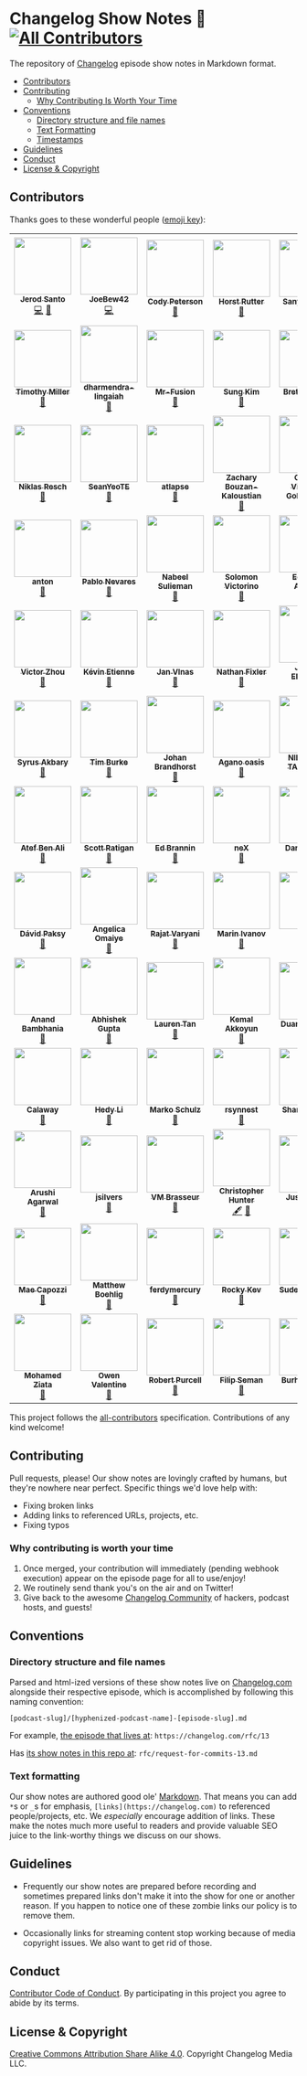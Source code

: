 # Changelog Show Notes 📝 [![All Contributors](https://img.shields.io/badge/all_contributors-46-orange.svg?style=flat-square)](#contributors)

The repository of [Changelog](https://changelog.com) episode show notes in Markdown format.

- [Contributors](#contributors)
- [Contributing](#contributing)
  - [Why Contributing Is Worth Your Time](#why-contributing-is-worth-your-time)
- [Conventions](#conventions)
  - [Directory structure and file names](#directory-structure-and-file-names)
  - [Text Formatting](#text-formatting)
  - [Timestamps](#timestamps)
- [Guidelines](#guidelines)
- [Conduct](#conduct)
- [License & Copyright](#license-&-copyright)

## Contributors

Thanks goes to these wonderful people ([emoji key](https://github.com/kentcdodds/all-contributors#emoji-key)):

<!-- ALL-CONTRIBUTORS-LIST:START - Do not remove or modify this section -->
<!-- prettier-ignore-start -->
<!-- markdownlint-disable -->
<table>
  <tbody>
    <tr>
      <td align="center"><a href="https://jerodsanto.net"><img src="https://avatars0.githubusercontent.com/u/8212?v=4?s=100" width="100px;" alt=""/><br /><sub><b>Jerod Santo</b></sub></a><br /><a href="https://github.com/thechangelog/show-notes/commits?author=jerodsanto" title="Code">💻</a> <a href="https://github.com/thechangelog/show-notes/commits?author=jerodsanto" title="Documentation">📖</a></td>
      <td align="center"><a href="https://twitch.tv/joebew42"><img src="https://avatars2.githubusercontent.com/u/1238549?v=4?s=100" width="100px;" alt=""/><br /><sub><b>JoeBew42</b></sub></a><br /><a href="https://github.com/thechangelog/show-notes/commits?author=joebew42" title="Code">💻</a></td>
      <td align="center"><a href="http://humanshapes.co"><img src="https://avatars3.githubusercontent.com/u/378665?v=4?s=100" width="100px;" alt=""/><br /><sub><b>Cody Peterson</b></sub></a><br /><a href="https://github.com/thechangelog/show-notes/commits?author=codyjames" title="Documentation">📖</a></td>
      <td align="center"><a href="https://keybase.io/hhrutter"><img src="https://avatars0.githubusercontent.com/u/11322155?v=4?s=100" width="100px;" alt=""/><br /><sub><b>Horst Rutter</b></sub></a><br /><a href="https://github.com/thechangelog/show-notes/commits?author=hhrutter" title="Documentation">📖</a></td>
      <td align="center"><a href="https://github.com/sanyuj1997"><img src="https://avatars1.githubusercontent.com/u/30529399?v=4?s=100" width="100px;" alt=""/><br /><sub><b>Sanyuj Gupta</b></sub></a><br /><a href="https://github.com/thechangelog/show-notes/commits?author=sanyuj1997" title="Documentation">📖</a></td>
      <td align="center"><a href="https://github.com/teacupwoozy"><img src="https://avatars1.githubusercontent.com/u/39562805?v=4?s=100" width="100px;" alt=""/><br /><sub><b>Stacy Montemayor</b></sub></a><br /><a href="https://github.com/thechangelog/show-notes/commits?author=teacupwoozy" title="Documentation">📖</a></td>
    </tr>
    <tr>
      <td align="center"><a href="http://timothymiller.guru"><img src="https://avatars2.githubusercontent.com/u/963985?v=4?s=100" width="100px;" alt=""/><br /><sub><b>Timothy Miller</b></sub></a><br /><a href="https://github.com/thechangelog/show-notes/commits?author=tjacobdesign" title="Documentation">📖</a></td>
      <td align="center"><a href="https://github.com/dharmendra-lingaiah"><img src="https://avatars3.githubusercontent.com/u/43923462?v=4?s=100" width="100px;" alt=""/><br /><sub><b>dharmendra-lingaiah</b></sub></a><br /><a href="https://github.com/thechangelog/show-notes/commits?author=dharmendra-lingaiah" title="Documentation">📖</a></td>
      <td align="center"><a href="https://github.com/Mr-Fusion"><img src="https://avatars2.githubusercontent.com/u/20146422?v=4?s=100" width="100px;" alt=""/><br /><sub><b>Mr-Fusion</b></sub></a><br /><a href="https://github.com/thechangelog/show-notes/commits?author=Mr-Fusion" title="Documentation">📖</a></td>
      <td align="center"><a href="http://www.sungkim.co"><img src="https://avatars1.githubusercontent.com/u/8465237?v=4?s=100" width="100px;" alt=""/><br /><sub><b>Sung Kim</b></sub></a><br /><a href="https://github.com/thechangelog/show-notes/commits?author=dance2die" title="Documentation">📖</a></td>
      <td align="center"><a href="http://snarky.ca"><img src="https://avatars0.githubusercontent.com/u/54418?v=4?s=100" width="100px;" alt=""/><br /><sub><b>Brett Cannon</b></sub></a><br /><a href="https://github.com/thechangelog/show-notes/commits?author=brettcannon" title="Documentation">📖</a></td>
      <td align="center"><a href="https://github.com/markanin"><img src="https://avatars3.githubusercontent.com/u/3586510?v=4?s=100" width="100px;" alt=""/><br /><sub><b>Maria Kaninia</b></sub></a><br /><a href="https://github.com/thechangelog/show-notes/commits?author=markanin" title="Documentation">📖</a></td>
    </tr>
    <tr>
      <td align="center"><a href="https://resch.pw"><img src="https://avatars0.githubusercontent.com/u/9086371?v=4?s=100" width="100px;" alt=""/><br /><sub><b>Niklas Resch</b></sub></a><br /><a href="https://github.com/thechangelog/show-notes/commits?author=hum6ug" title="Documentation">📖</a></td>
      <td align="center"><a href="https://github.com/SeanYeoTE"><img src="https://avatars1.githubusercontent.com/u/42197237?v=4?s=100" width="100px;" alt=""/><br /><sub><b>SeanYeoTE</b></sub></a><br /><a href="https://github.com/thechangelog/show-notes/commits?author=SeanYeoTE" title="Documentation">📖</a></td>
      <td align="center"><a href="https://github.com/atlapse"><img src="https://avatars0.githubusercontent.com/u/42579314?v=4?s=100" width="100px;" alt=""/><br /><sub><b>atlapse</b></sub></a><br /><a href="https://github.com/thechangelog/show-notes/commits?author=atlapse" title="Documentation">📖</a></td>
      <td align="center"><a href="http://about.me/zacharybk"><img src="https://avatars1.githubusercontent.com/u/762647?v=4?s=100" width="100px;" alt=""/><br /><sub><b>Zachary Bouzan-Kaloustian</b></sub></a><br /><a href="https://github.com/thechangelog/show-notes/commits?author=zacharybk" title="Documentation">📖</a></td>
      <td align="center"><a href="https://github.com/ggoldammer"><img src="https://avatars2.githubusercontent.com/u/25766469?v=4?s=100" width="100px;" alt=""/><br /><sub><b>Gabriel Viveros-Goldammer</b></sub></a><br /><a href="https://github.com/thechangelog/show-notes/commits?author=ggoldammer" title="Documentation">📖</a></td>
      <td align="center"><a href="https://github.com/syedzeeshan1"><img src="https://avatars3.githubusercontent.com/u/22399706?v=4?s=100" width="100px;" alt=""/><br /><sub><b>Syed Zeeshan</b></sub></a><br /><a href="https://github.com/thechangelog/show-notes/commits?author=syedzeeshan1" title="Documentation">📖</a></td>
    </tr>
    <tr>
      <td align="center"><a href="https://twitter.com/Cryptophobia"><img src="https://avatars3.githubusercontent.com/u/15237494?v=4?s=100" width="100px;" alt=""/><br /><sub><b>anton</b></sub></a><br /><a href="https://github.com/thechangelog/show-notes/commits?author=Cryptophobia" title="Documentation">📖</a></td>
      <td align="center"><a href="https://github.com/pnevares"><img src="https://avatars0.githubusercontent.com/u/211764?v=4?s=100" width="100px;" alt=""/><br /><sub><b>Pablo Nevares</b></sub></a><br /><a href="https://github.com/thechangelog/show-notes/commits?author=pnevares" title="Documentation">📖</a></td>
      <td align="center"><a href="https://www.nabeel.us"><img src="https://avatars2.githubusercontent.com/u/11143071?v=4?s=100" width="100px;" alt=""/><br /><sub><b>Nabeel Sulieman</b></sub></a><br /><a href="https://github.com/thechangelog/show-notes/commits?author=nabsul" title="Documentation">📖</a></td>
      <td align="center"><a href="http://solomonvictorino.com"><img src="https://avatars1.githubusercontent.com/u/9170316?v=4?s=100" width="100px;" alt=""/><br /><sub><b>Solomon Victorino</b></sub></a><br /><a href="https://github.com/thechangelog/show-notes/commits?author=sgvictorino" title="Documentation">📖</a></td>
      <td align="center"><a href="https://github.com/ArangoGutierrez"><img src="https://avatars1.githubusercontent.com/u/15933089?v=4?s=100" width="100px;" alt=""/><br /><sub><b>Eduardo Arango</b></sub></a><br /><a href="https://github.com/thechangelog/show-notes/commits?author=ArangoGutierrez" title="Documentation">📖</a></td>
      <td align="center"><a href="https://povilasv.me"><img src="https://avatars1.githubusercontent.com/u/22289110?v=4?s=100" width="100px;" alt=""/><br /><sub><b>Povilas Versockas</b></sub></a><br /><a href="https://github.com/thechangelog/show-notes/commits?author=povilasv" title="Documentation">📖</a></td>
    </tr>
    <tr>
      <td align="center"><a href="https://victorzhou.com"><img src="https://avatars3.githubusercontent.com/u/10209814?v=4?s=100" width="100px;" alt=""/><br /><sub><b>Victor Zhou</b></sub></a><br /><a href="https://github.com/thechangelog/show-notes/commits?author=vzhou842" title="Documentation">📖</a></td>
      <td align="center"><a href="https://github.com/kevinetienne"><img src="https://avatars1.githubusercontent.com/u/22735?v=4?s=100" width="100px;" alt=""/><br /><sub><b>Kévin Etienne</b></sub></a><br /><a href="https://github.com/thechangelog/show-notes/commits?author=kevinetienne" title="Documentation">📖</a></td>
      <td align="center"><a href="https://jan.vlnas.cz/"><img src="https://avatars3.githubusercontent.com/u/616767?v=4?s=100" width="100px;" alt=""/><br /><sub><b>Jan Vlnas</b></sub></a><br /><a href="https://github.com/thechangelog/show-notes/commits?author=jnv" title="Documentation">📖</a></td>
      <td align="center"><a href="http://nathan.fixler.org/"><img src="https://avatars2.githubusercontent.com/u/6851?v=4?s=100" width="100px;" alt=""/><br /><sub><b>Nathan Fixler</b></sub></a><br /><a href="https://github.com/thechangelog/show-notes/commits?author=fixlr" title="Documentation">📖</a></td>
      <td align="center"><a href="https://jordaneldredge.com"><img src="https://avatars2.githubusercontent.com/u/162735?v=4?s=100" width="100px;" alt=""/><br /><sub><b>Jordan Eldredge</b></sub></a><br /><a href="https://github.com/thechangelog/show-notes/commits?author=captbaritone" title="Documentation">📖</a></td>
      <td align="center"><a href="http://nedbatchelder.com"><img src="https://avatars1.githubusercontent.com/u/23789?v=4?s=100" width="100px;" alt=""/><br /><sub><b>Ned Batchelder</b></sub></a><br /><a href="https://github.com/thechangelog/show-notes/commits?author=nedbat" title="Documentation">📖</a></td>
    </tr>
    <tr>
      <td align="center"><a href="http://syrusakbary.com"><img src="https://avatars2.githubusercontent.com/u/188257?v=4?s=100" width="100px;" alt=""/><br /><sub><b>Syrus Akbary</b></sub></a><br /><a href="https://github.com/thechangelog/show-notes/commits?author=syrusakbary" title="Documentation">📖</a></td>
      <td align="center"><a href="https://github.com/tipabu"><img src="https://avatars3.githubusercontent.com/u/4432952?v=4?s=100" width="100px;" alt=""/><br /><sub><b>Tim Burke</b></sub></a><br /><a href="https://github.com/thechangelog/show-notes/commits?author=tipabu" title="Documentation">📖</a></td>
      <td align="center"><a href="https://jbrandhorst.com"><img src="https://avatars2.githubusercontent.com/u/6604151?v=4?s=100" width="100px;" alt=""/><br /><sub><b>Johan Brandhorst</b></sub></a><br /><a href="https://github.com/thechangelog/show-notes/commits?author=johanbrandhorst" title="Documentation">📖</a></td>
      <td align="center"><a href="https://www.linkedin.com/in/oasis-agano/"><img src="https://avatars1.githubusercontent.com/u/7963983?v=4?s=100" width="100px;" alt=""/><br /><sub><b>Agano oasis</b></sub></a><br /><a href="https://github.com/thechangelog/show-notes/commits?author=kenseii" title="Documentation">📖</a></td>
      <td align="center"><a href="https://github.com/NilanjanTarafder"><img src="https://avatars2.githubusercontent.com/u/42414665?v=4?s=100" width="100px;" alt=""/><br /><sub><b>NILANJAN TARAFDER</b></sub></a><br /><a href="https://github.com/thechangelog/show-notes/commits?author=NilanjanTarafder" title="Documentation">📖</a></td>
      <td align="center"><a href="https://github.com/mtayllan"><img src="https://avatars0.githubusercontent.com/u/33026097?v=4?s=100" width="100px;" alt=""/><br /><sub><b>mtayllan</b></sub></a><br /><a href="https://github.com/thechangelog/show-notes/commits?author=mtayllan" title="Documentation">📖</a></td>
    </tr>
    <tr>
      <td align="center"><a href="https://github.com/atefBB"><img src="https://avatars0.githubusercontent.com/u/10966925?v=4?s=100" width="100px;" alt=""/><br /><sub><b>Atef Ben Ali</b></sub></a><br /><a href="https://github.com/thechangelog/show-notes/commits?author=atefBB" title="Documentation">📖</a></td>
      <td align="center"><a href="https://scotteratigan.github.io/"><img src="https://avatars3.githubusercontent.com/u/36186544?v=4?s=100" width="100px;" alt=""/><br /><sub><b>Scott Ratigan</b></sub></a><br /><a href="https://github.com/thechangelog/show-notes/commits?author=scotteratigan" title="Documentation">📖</a></td>
      <td align="center"><a href="http://edbrannin.com"><img src="https://avatars3.githubusercontent.com/u/121909?v=4?s=100" width="100px;" alt=""/><br /><sub><b>Ed Brannin</b></sub></a><br /><a href="https://github.com/thechangelog/show-notes/commits?author=edbrannin" title="Documentation">📖</a></td>
      <td align="center"><a href="https://github.com/hoanglongtran"><img src="https://avatars3.githubusercontent.com/u/10310088?v=4?s=100" width="100px;" alt=""/><br /><sub><b>neX</b></sub></a><br /><a href="https://github.com/thechangelog/show-notes/commits?author=hoanglongtran" title="Documentation">📖</a></td>
      <td align="center"><a href="https://github.com/danherrero"><img src="https://avatars1.githubusercontent.com/u/3137638?v=4?s=100" width="100px;" alt=""/><br /><sub><b>Dan Herrero</b></sub></a><br /><a href="https://github.com/thechangelog/show-notes/commits?author=danherrero" title="Documentation">📖</a></td>
      <td align="center"><a href="https://bugcrowd.com/Pritam_Singh"><img src="https://avatars0.githubusercontent.com/u/27357082?v=4?s=100" width="100px;" alt=""/><br /><sub><b>Pritam Singh</b></sub></a><br /><a href="https://github.com/thechangelog/show-notes/commits?author=PsOverflow" title="Documentation">📖</a></td>
    </tr>
    <tr>
      <td align="center"><a href="https://github.com/PDavid"><img src="https://avatars3.githubusercontent.com/u/1415396?v=4?s=100" width="100px;" alt=""/><br /><sub><b>Dávid Paksy</b></sub></a><br /><a href="https://github.com/thechangelog/show-notes/commits?author=PDavid" title="Documentation">📖</a></td>
      <td align="center"><a href="https://github.com/omaiyea"><img src="https://avatars0.githubusercontent.com/u/34819618?v=4?s=100" width="100px;" alt=""/><br /><sub><b>Angelica Omaiye</b></sub></a><br /><a href="https://github.com/thechangelog/show-notes/commits?author=omaiyea" title="Documentation">📖</a></td>
      <td align="center"><a href="https://github.com/RajatVaryani"><img src="https://avatars0.githubusercontent.com/u/37879062?v=4?s=100" width="100px;" alt=""/><br /><sub><b>Rajat Varyani</b></sub></a><br /><a href="https://github.com/thechangelog/show-notes/commits?author=RajatVaryani" title="Documentation">📖</a></td>
      <td align="center"><a href="http://www.metala.org"><img src="https://avatars3.githubusercontent.com/u/120106?v=4?s=100" width="100px;" alt=""/><br /><sub><b>Marin Ivanov</b></sub></a><br /><a href="https://github.com/thechangelog/show-notes/commits?author=metala" title="Documentation">📖</a></td>
      <td align="center"><a href="http://kyleandhaley.com"><img src="https://avatars0.githubusercontent.com/u/978620?v=4?s=100" width="100px;" alt=""/><br /><sub><b>Kyle</b></sub></a><br /><a href="https://github.com/thechangelog/show-notes/commits?author=KyleMartin901" title="Documentation">📖</a></td>
      <td align="center"><a href="http://www.sinisterstuf.org"><img src="https://avatars1.githubusercontent.com/u/840466?v=4?s=100" width="100px;" alt=""/><br /><sub><b>Siôn le Roux</b></sub></a><br /><a href="https://github.com/thechangelog/show-notes/commits?author=sinisterstuf" title="Documentation">📖</a></td>
    </tr>
    <tr>
      <td align="center"><a href="https://github.com/anandb89"><img src="https://avatars1.githubusercontent.com/u/19282889?v=4?s=100" width="100px;" alt=""/><br /><sub><b>Anand Bambhania</b></sub></a><br /><a href="https://github.com/thechangelog/show-notes/commits?author=anandb89" title="Documentation">📖</a></td>
      <td align="center"><a href="https://dev.to/abhirockzz | https://medium.com/@abhishek1987"><img src="https://avatars2.githubusercontent.com/u/6301594?v=4?s=100" width="100px;" alt=""/><br /><sub><b>Abhishek Gupta</b></sub></a><br /><a href="https://github.com/thechangelog/show-notes/commits?author=abhirockzz" title="Documentation">📖</a></td>
      <td align="center"><a href="http://no.lol"><img src="https://avatars0.githubusercontent.com/u/1390709?v=4?s=100" width="100px;" alt=""/><br /><sub><b>Lauren Tan</b></sub></a><br /><a href="https://github.com/thechangelog/show-notes/commits?author=poteto" title="Documentation">📖</a></td>
      <td align="center"><a href="https://kakkoyun.me"><img src="https://avatars1.githubusercontent.com/u/536449?v=4?s=100" width="100px;" alt=""/><br /><sub><b>Kemal Akkoyun</b></sub></a><br /><a href="https://github.com/thechangelog/show-notes/commits?author=kakkoyun" title="Documentation">📖</a></td>
      <td align="center"><a href="https://github.com/DuaneOBrien"><img src="https://avatars1.githubusercontent.com/u/4315550?v=4?s=100" width="100px;" alt=""/><br /><sub><b>Duane O'Brien</b></sub></a><br /><a href="https://github.com/thechangelog/show-notes/commits?author=DuaneOBrien" title="Documentation">📖</a></td>
      <td align="center"><a href="https://feross.org"><img src="https://avatars2.githubusercontent.com/u/121766?v=4?s=100" width="100px;" alt=""/><br /><sub><b>Feross Aboukhadijeh</b></sub></a><br /><a href="https://github.com/thechangelog/show-notes/commits?author=feross" title="Documentation">📖</a></td>
    </tr>
    <tr>
      <td align="center"><a href="https://github.com/calaway"><img src="https://avatars2.githubusercontent.com/u/14339707?v=4?s=100" width="100px;" alt=""/><br /><sub><b>Calaway</b></sub></a><br /><a href="https://github.com/thechangelog/show-notes/commits?author=calaway" title="Documentation">📖</a></td>
      <td align="center"><a href="https://github.com/hedythedev"><img src="https://avatars0.githubusercontent.com/u/50042066?v=4?s=100" width="100px;" alt=""/><br /><sub><b>Hedy Li</b></sub></a><br /><a href="https://github.com/thechangelog/show-notes/commits?author=hedythedev" title="Documentation">📖</a></td>
      <td align="center"><a href="https://twitter.com/datenreisender"><img src="https://avatars2.githubusercontent.com/u/260705?v=4?s=100" width="100px;" alt=""/><br /><sub><b>Marko Schulz</b></sub></a><br /><a href="https://github.com/thechangelog/show-notes/commits?author=datenreisender" title="Documentation">📖</a></td>
      <td align="center"><a href="https://github.com/rsynnest"><img src="https://avatars0.githubusercontent.com/u/4392850?v=4?s=100" width="100px;" alt=""/><br /><sub><b>rsynnest</b></sub></a><br /><a href="https://github.com/thechangelog/show-notes/commits?author=rsynnest" title="Documentation">📖</a></td>
      <td align="center"><a href="https://github.com/SeeThruHead"><img src="https://avatars1.githubusercontent.com/u/8273939?v=4?s=100" width="100px;" alt=""/><br /><sub><b>Shane Keulen</b></sub></a><br /><a href="https://github.com/thechangelog/show-notes/commits?author=SeeThruHead" title="Documentation">📖</a></td>
      <td align="center"><a href="https://github.com/StevenACoffman"><img src="https://avatars3.githubusercontent.com/u/1942608?v=4?s=100" width="100px;" alt=""/><br /><sub><b>Steve Coffman</b></sub></a><br /><a href="https://github.com/thechangelog/show-notes/commits?author=StevenACoffman" title="Documentation">📖</a></td>
    </tr>
    <tr>
      <td align="center"><a href="https://github.com/aru233"><img src="https://avatars3.githubusercontent.com/u/23175498?v=4?s=100" width="100px;" alt=""/><br /><sub><b>Arushi Agarwal</b></sub></a><br /><a href="https://github.com/thechangelog/show-notes/commits?author=aru233" title="Documentation">📖</a></td>
      <td align="center"><a href="https://github.com/jsilvers"><img src="https://avatars3.githubusercontent.com/u/61248505?v=4?s=100" width="100px;" alt=""/><br /><sub><b>jsilvers</b></sub></a><br /><a href="https://github.com/thechangelog/show-notes/commits?author=jsilvers" title="Documentation">📖</a></td>
      <td align="center"><a href="https://vmbrasseur.com"><img src="https://avatars.githubusercontent.com/u/298927?v=4?s=100" width="100px;" alt=""/><br /><sub><b>VM Brasseur</b></sub></a><br /><a href="https://github.com/thechangelog/show-notes/commits?author=vmbrasseur" title="Documentation">📖</a></td>
      <td align="center"><a href="http://crhntr.com"><img src="https://avatars.githubusercontent.com/u/8398225?v=4?s=100" width="100px;" alt=""/><br /><sub><b>Christopher Hunter</b></sub></a><br /><a href="#content-crhntr" title="Content">🖋</a> <a href="https://github.com/thechangelog/show-notes/commits?author=crhntr" title="Documentation">📖</a></td>
      <td align="center"><a href="https://www.justinjuno.dev"><img src="https://avatars.githubusercontent.com/u/50022106?v=4?s=100" width="100px;" alt=""/><br /><sub><b>Justin Juno</b></sub></a><br /><a href="https://github.com/thechangelog/show-notes/commits?author=justinjunodev" title="Documentation">📖</a></td>
      <td align="center"><a href="https://github.com/ernstki"><img src="https://avatars.githubusercontent.com/u/4009681?v=4?s=100" width="100px;" alt=""/><br /><sub><b>Kevin Ernst</b></sub></a><br /><a href="https://github.com/thechangelog/show-notes/commits?author=ernstki" title="Documentation">📖</a></td>
    </tr>
    <tr>
      <td align="center"><a href="https://maecapozzi.com/newsletter"><img src="https://avatars.githubusercontent.com/u/11462208?v=4?s=100" width="100px;" alt=""/><br /><sub><b>Mae Capozzi</b></sub></a><br /><a href="https://github.com/thechangelog/show-notes/commits?author=maecapozzi" title="Documentation">📖</a></td>
      <td align="center"><a href="https://twitter.com/thetamind"><img src="https://avatars.githubusercontent.com/u/872?v=4?s=100" width="100px;" alt=""/><br /><sub><b>Matthew Boehlig</b></sub></a><br /><a href="https://github.com/thechangelog/show-notes/commits?author=thetamind" title="Documentation">📖</a></td>
      <td align="center"><a href="https://github.com/ferdymercury"><img src="https://avatars.githubusercontent.com/u/10653970?v=4?s=100" width="100px;" alt=""/><br /><sub><b>ferdymercury</b></sub></a><br /><a href="https://github.com/thechangelog/show-notes/commits?author=ferdymercury" title="Documentation">📖</a></td>
      <td align="center"><a href="http://heyitsrocky.com"><img src="https://avatars.githubusercontent.com/u/6101650?v=4?s=100" width="100px;" alt=""/><br /><sub><b>Rocky Kev</b></sub></a><br /><a href="https://github.com/thechangelog/show-notes/commits?author=RockyKev" title="Documentation">📖</a></td>
      <td align="center"><a href="https://github.com/w3bdev1"><img src="https://avatars.githubusercontent.com/u/65990737?v=4?s=100" width="100px;" alt=""/><br /><sub><b>Sudeep Biswas</b></sub></a><br /><a href="https://github.com/thechangelog/show-notes/commits?author=w3bdev1" title="Documentation">📖</a></td>
      <td align="center"><a href="https://maikelvlasman.com"><img src="https://avatars.githubusercontent.com/u/1732671?v=4?s=100" width="100px;" alt=""/><br /><sub><b>Maikel</b></sub></a><br /><a href="https://github.com/thechangelog/show-notes/commits?author=maikelvl" title="Documentation">📖</a></td>
    </tr>
    <tr>
      <td align="center"><a href="https://github.com/WaKeMaTTa"><img src="https://avatars.githubusercontent.com/u/3450257?v=4?s=100" width="100px;" alt=""/><br /><sub><b>Mohamed Ziata</b></sub></a><br /><a href="https://github.com/thechangelog/show-notes/commits?author=WaKeMaTTa" title="Documentation">📖</a></td>
      <td align="center"><a href="https://remount.ro"><img src="https://avatars.githubusercontent.com/u/8074719?v=4?s=100" width="100px;" alt=""/><br /><sub><b>Owen Valentine</b></sub></a><br /><a href="https://github.com/thechangelog/show-notes/commits?author=chessmango" title="Documentation">📖</a></td>
      <td align="center"><a href="https://github.com/robertology"><img src="https://avatars.githubusercontent.com/u/11565712?v=4?s=100" width="100px;" alt=""/><br /><sub><b>Robert Purcell</b></sub></a><br /><a href="https://github.com/thechangelog/show-notes/commits?author=robertology" title="Documentation">📖</a></td>
      <td align="center"><a href="https://github.com/xseman"><img src="https://avatars.githubusercontent.com/u/9111485?v=4?s=100" width="100px;" alt=""/><br /><sub><b>Filip Seman</b></sub></a><br /><a href="https://github.com/thechangelog/show-notes/commits?author=xseman" title="Documentation">📖</a></td>
      <td align="center"><a href="https://burhan.dev"><img src="https://avatars.githubusercontent.com/u/603112?v=4?s=100" width="100px;" alt=""/><br /><sub><b>Burhan Khalid</b></sub></a><br /><a href="https://github.com/thechangelog/show-notes/commits?author=burhan" title="Documentation">📖</a></td>
    </tr>
  </tbody>
</table>

<!-- markdownlint-restore -->
<!-- prettier-ignore-end -->

<!-- ALL-CONTRIBUTORS-LIST:END -->

This project follows the [all-contributors](https://github.com/kentcdodds/all-contributors) specification. Contributions of any kind welcome!

## Contributing

Pull requests, please! Our show notes are lovingly crafted by humans, but they're nowhere near perfect. Specific things we'd love help with:

- Fixing broken links
- Adding links to referenced URLs, projects, etc.
- Fixing typos

### Why contributing is worth your time

1. Once merged, your contribution will immediately (pending webhook execution) appear on the episode page for all to use/enjoy!
2. We routinely send thank you's on the air and on Twitter!
3. Give back to the awesome [Changelog Community](https://changelog.com/community) of hackers, podcast hosts, and guests!

## Conventions

### Directory structure and file names

Parsed and html-ized versions of these show notes live on [Changelog.com](https://changelog.com) alongside their respective episode, which is accomplished by following this naming convention:

`[podcast-slug]/[hyphenized-podcast-name]-[episode-slug].md`

For example, [the episode that lives at](https://changelog.com/rfc/13): `https://changelog.com/rfc/13`

Has [its show notes in this repo at](https://github.com/thechangelog/show-notes/blob/master/rfc/request-for-commits-13.md): `rfc/request-for-commits-13.md`

### Text formatting

Our show notes are authored good ole' [Markdown](https://github.com/adam-p/markdown-here/wiki/Markdown-Cheatsheet). That means you can add `*`s or `_`s for emphasis, `[links](https://changelog.com)` to referenced people/projects, etc. We _especially_ encourage addition of links. These make the notes much more useful to readers and provide valuable SEO juice to the link-worthy things we discuss on our shows.

## Guidelines

* Frequently our show notes are prepared before recording
and sometimes prepared links don't make it into the show for one or another reason.
If you happen to notice one of these zombie links our policy is to remove them.

* Occasionally links for streaming content stop working because of media copyright issues.
We also want to get rid of those.

## Conduct

[Contributor Code of Conduct](https://changelog.com/coc). By participating in this project you agree to abide by its terms.

## License & Copyright

[Creative Commons Attribution Share Alike 4.0](https://creativecommons.org/licenses/by-sa/4.0/). Copyright Changelog Media LLC.

